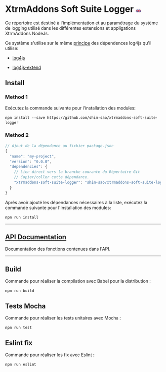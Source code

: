 # XtrmAddons Soft Suite Logger [![en-GB](https://github.com/shim-sao/assets/blob/master/images/united-kingdom-flag-icon-16.png)](README.md)

Ce répertoire est destiné à l'implémentation et au paramétrage du système de logging utilisé dans les différentes extensions et appligations XtrmAddons NodeJs.


Ce système s'utilise sur le même [principe](docs/README.fr-FR.md) des dépendences log4js qu'il utilise:

* [log4js](https://www.npmjs.com/package/log4js)

* [log4js-extend](https://www.npmjs.com/package/log4js-extend)

## Install

### Method 1

Exécutez la commande suivante pour l'installation des modules:

```batch
npm install --save https://github.com/shim-sao/xtrmaddons-soft-suite-logger
```

### Method 2

```js
// Ajout de la dépendance au fichier package.json
{
  "name": "my-project",
  "version": "0.0.0",
  "dependencies": {
    // Lien direct vers la branche courante du Répertoire Git
    // Copier/coller cette dépendance.
    "xtrmaddons-soft-suite-logger": "shim-sao/xtrmaddons-soft-suite-logger"
  }
}
```

Après avoir ajouté les dépendances nécessaires à la liste, exécutez la commande suivante pour l'installation des modules:

```batch
npm run install
```

---

## [API Documentation](docs/README.fr-FR.md)

Documentation des fonctions contenues dans l'API.

---

## Build

Commande pour réaliser la compilation avec Babel pour la distribution :

```batch
npm run build
```

## Tests Mocha

Commande pour réaliser les tests unitaires avec Mocha :

```batch
npm run test
```

## Eslint fix

Commande pour réaliser les fix avec Eslint :

```batch
npm run eslint
```